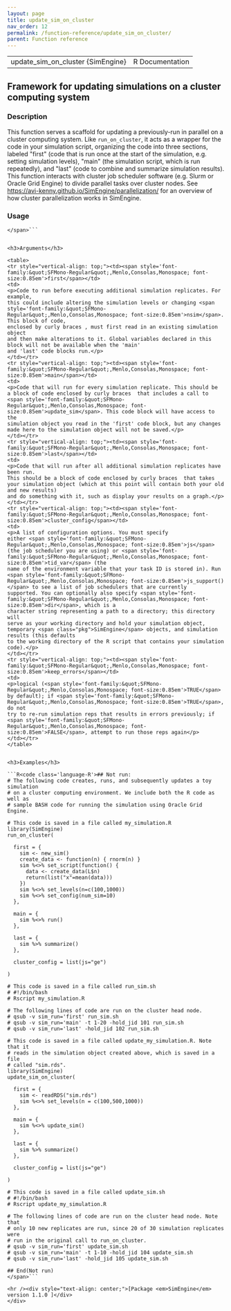 ```yaml
---
layout: page
title: update_sim_on_cluster 
nav_order: 12 
permalink: /function-reference/update_sim_on_cluster/
parent: Function reference
---
```


<script type="text/javascript">
const macros = { "\\R": "\\textsf{R}", "\\code": "\\texttt"};
function processMathHTML() {
    var l = document.getElementsByClassName('reqn');
    for (let e of l) { katex.render(e.textContent, e, { throwOnError: false, macros }); }
    return;
}</script>
<script defer src="https://cdn.jsdelivr.net/npm/katex@0.15.3/dist/katex.min.js"
    onload="processMathHTML();"></script>
<link rel="stylesheet" type="text/css" href="R.css" />
</head><body><div class="container">

<table style="width: 100%;"><tr><td>update_sim_on_cluster {SimEngine}</td><td style="text-align: right;">R Documentation</td></tr></table>

<h2>Framework for updating simulations on a cluster computing system</h2>

<h3>Description</h3>

<p>This function serves a scaffold for updating a previously-run in
parallel on a cluster computing system. Like
<span style='font-family:&quot;SFMono-Regular&quot;,Menlo,Consolas,Monospace; font-size:0.85em'>run_on_cluster</span>, it acts as a wrapper for the code in your
simulation script, organizing the code into three sections, labeled
&quot;first&quot; (code that is run once at the start of the simulation, e.g.
setting simulation levels), &quot;main&quot; (the simulation script, which is run
repeatedly), and &quot;last&quot; (code to combine and summarize simulation
results). This function interacts with cluster job scheduler software
(e.g. Slurm or Oracle Grid Engine) to divide parallel tasks over cluster
nodes. See <a href="https://avi-kenny.github.io/SimEngine/parallelization/">https://avi-kenny.github.io/SimEngine/parallelization/</a>
for an overview of how cluster parallelization works in <span class="pkg">SimEngine</span>.
</p>


<h3>Usage</h3>

```R<code class='language-R'>update_sim_on_cluster(first, main, last, cluster_config, keep_errors = T)
</span>```


<h3>Arguments</h3>

<table>
<tr style="vertical-align: top;"><td><span style='font-family:&quot;SFMono-Regular&quot;,Menlo,Consolas,Monospace; font-size:0.85em'>first</span></td>
<td>
<p>Code to run before executing additional simulation replicates. For example,
this could include altering the simulation levels or changing <span style='font-family:&quot;SFMono-Regular&quot;,Menlo,Consolas,Monospace; font-size:0.85em'>nsim</span>. This block of code,
enclosed by curly braces , must first read in an existing simulation object
and then make alterations to it. Global variables declared in this block will not be available when the 'main'
and 'last' code blocks run.</p>
</td></tr>
<tr style="vertical-align: top;"><td><span style='font-family:&quot;SFMono-Regular&quot;,Menlo,Consolas,Monospace; font-size:0.85em'>main</span></td>
<td>
<p>Code that will run for every simulation replicate. This should be
a block of code enclosed by curly braces  that includes a call to
<span style='font-family:&quot;SFMono-Regular&quot;,Menlo,Consolas,Monospace; font-size:0.85em'>update_sim</span>. This code block will have access to the
simulation object you read in the 'first' code block, but any changes
made here to the simulation object will not be saved.</p>
</td></tr>
<tr style="vertical-align: top;"><td><span style='font-family:&quot;SFMono-Regular&quot;,Menlo,Consolas,Monospace; font-size:0.85em'>last</span></td>
<td>
<p>Code that will run after all additional simulation replicates have been run.
This should be a block of code enclosed by curly braces  that takes
your simulation object (which at this point will contain both your old and new results)
and do something with it, such as display your results on a graph.</p>
</td></tr>
<tr style="vertical-align: top;"><td><span style='font-family:&quot;SFMono-Regular&quot;,Menlo,Consolas,Monospace; font-size:0.85em'>cluster_config</span></td>
<td>
<p>A list of configuration options. You must specify
either <span style='font-family:&quot;SFMono-Regular&quot;,Menlo,Consolas,Monospace; font-size:0.85em'>js</span> (the job scheduler you are using) or <span style='font-family:&quot;SFMono-Regular&quot;,Menlo,Consolas,Monospace; font-size:0.85em'>tid_var</span> (the
name of the environment variable that your task ID is stored in). Run
<span style='font-family:&quot;SFMono-Regular&quot;,Menlo,Consolas,Monospace; font-size:0.85em'>js_support()</span> to see a list of job schedulers that are currently
supported. You can optionally also specify <span style='font-family:&quot;SFMono-Regular&quot;,Menlo,Consolas,Monospace; font-size:0.85em'>dir</span>, which is a
character string representing a path to a directory; this directory will
serve as your working directory and hold your simulation object,
temporary <span class="pkg">SimEngine</span> objects, and simulation results (this defaults
to the working directory of the R script that contains your simulation
code).</p>
</td></tr>
<tr style="vertical-align: top;"><td><span style='font-family:&quot;SFMono-Regular&quot;,Menlo,Consolas,Monospace; font-size:0.85em'>keep_errors</span></td>
<td>
<p>logical (<span style='font-family:&quot;SFMono-Regular&quot;,Menlo,Consolas,Monospace; font-size:0.85em'>TRUE</span> by default); if <span style='font-family:&quot;SFMono-Regular&quot;,Menlo,Consolas,Monospace; font-size:0.85em'>TRUE</span>, do not
try to re-run simulation reps that results in errors previously; if
<span style='font-family:&quot;SFMono-Regular&quot;,Menlo,Consolas,Monospace; font-size:0.85em'>FALSE</span>, attempt to run those reps again</p>
</td></tr>
</table>


<h3>Examples</h3>

```R<code class='language-R'>## Not run: 
# The following code creates, runs, and subsequently updates a toy simulation
# on a cluster computing environment. We include both the R code as well as
# sample BASH code for running the simulation using Oracle Grid Engine.

# This code is saved in a file called my_simulation.R
library(SimEngine)
run_on_cluster(

  first = {
    sim <- new_sim()
    create_data <- function(n) { rnorm(n) }
    sim %<>% set_script(function() {
      data <- create_data(L$n)
      return(list("x"=mean(data)))
    })
    sim %<>% set_levels(n=c(100,1000))
    sim %<>% set_config(num_sim=10)
  },

  main = {
    sim %<>% run()
  },

  last = {
    sim %>% summarize()
  },

  cluster_config = list(js="ge")

)

# This code is saved in a file called run_sim.sh
# #!/bin/bash
# Rscript my_simulation.R

# The following lines of code are run on the cluster head node.
# qsub -v sim_run='first' run_sim.sh
# qsub -v sim_run='main' -t 1-20 -hold_jid 101 run_sim.sh
# qsub -v sim_run='last' -hold_jid 102 run_sim.sh

# This code is saved in a file called update_my_simulation.R. Note that it
# reads in the simulation object created above, which is saved in a file
# called "sim.rds".
library(SimEngine)
update_sim_on_cluster(

  first = {
    sim <- readRDS("sim.rds")
    sim %<>% set_levels(n = c(100,500,1000))
  },

  main = {
    sim %<>% update_sim()
  },

  last = {
    sim %>% summarize()
  },

  cluster_config = list(js="ge")

)

# This code is saved in a file called update_sim.sh
# #!/bin/bash
# Rscript update_my_simulation.R

# The following lines of code are run on the cluster head node. Note that
# only 10 new replicates are run, since 20 of 30 simulation replicates were
# run in the original call to run_on_cluster.
# qsub -v sim_run='first' update_sim.sh
# qsub -v sim_run='main' -t 1-10 -hold_jid 104 update_sim.sh
# qsub -v sim_run='last' -hold_jid 105 update_sim.sh

## End(Not run)
</span>```

<hr /><div style="text-align: center;">[Package <em>SimEngine</em> version 1.1.0 ]</div>
</div>
